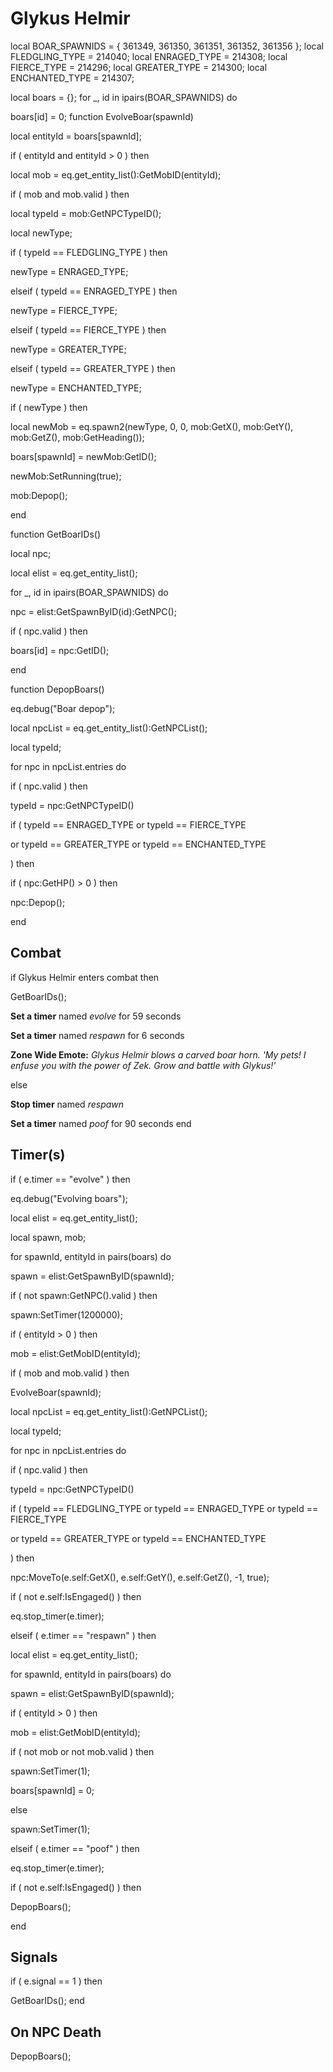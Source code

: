# Glykus Helmir
local BOAR_SPAWNIDS = { 361349, 361350, 361351, 361352, 361356 };
local FLEDGLING_TYPE = 214040; 
local ENRAGED_TYPE = 214308; 
local FIERCE_TYPE = 214296; 
local GREATER_TYPE = 214300; 
local ENCHANTED_TYPE = 214307; 

local boars = {};
for _, id in ipairs(BOAR_SPAWNIDS) do

boars[id] = 0;
function EvolveBoar(spawnId)


local entityId = boars[spawnId];



if ( entityId and entityId > 0 ) then




local mob = eq.get_entity_list():GetMobID(entityId);





if ( mob and mob.valid ) then






local typeId = mob:GetNPCTypeID();



local newType;







if ( typeId == FLEDGLING_TYPE ) then




newType = ENRAGED_TYPE;



elseif ( typeId == ENRAGED_TYPE ) then




newType = FIERCE_TYPE;



elseif ( typeId == FIERCE_TYPE ) then




newType = GREATER_TYPE;



elseif ( typeId == GREATER_TYPE ) then




newType = ENCHANTED_TYPE;









if ( newType ) then




local newMob = eq.spawn2(newType, 0, 0, mob:GetX(), mob:GetY(), mob:GetZ(), mob:GetHeading());




boars[spawnId] = newMob:GetID();




newMob:SetRunning(true);




mob:Depop();



end

function GetBoarIDs()

local npc;

local elist = eq.get_entity_list();



for _, id in ipairs(BOAR_SPAWNIDS) do




npc = elist:GetSpawnByID(id):GetNPC();


if ( npc.valid ) then



boars[id] = npc:GetID(); 

end

function DepopBoars()

eq.debug("Boar depop");



local npcList = eq.get_entity_list():GetNPCList();

local typeId;



for npc in npcList.entries do




if ( npc.valid ) then



typeId = npc:GetNPCTypeID()



if ( typeId == ENRAGED_TYPE or typeId == FIERCE_TYPE




or typeId == GREATER_TYPE or typeId == ENCHANTED_TYPE



) then




if ( npc:GetHP() > 0 ) then 





npc:Depop();






end

## Combat

if  Glykus Helmir enters combat  then



GetBoarIDs();


**Set a timer** named *evolve* for 59 seconds


**Set a timer** named *respawn* for 6 seconds


**Zone Wide Emote:** <span class="text-warning">*Glykus Helmir blows a carved boar horn. 'My pets! I enfuse you with the power of Zek.  Grow and battle with Glykus!'*</span>

else


**Stop timer** named *respawn*


**Set a timer** named *poof* for 90 seconds
end

## Timer(s)


if ( e.timer == "evolve" ) then



eq.debug("Evolving boars");





local elist = eq.get_entity_list();


local spawn, mob;



for spawnId, entityId in pairs(boars) do






spawn = elist:GetSpawnByID(spawnId);











if ( not spawn:GetNPC().valid ) then




spawn:SetTimer(1200000);













if ( entityId > 0 ) then




mob = elist:GetMobID(entityId);









if ( mob and mob.valid ) then





EvolveBoar(spawnId);









local npcList = eq.get_entity_list():GetNPCList();


local typeId;





for npc in npcList.entries do






if ( npc.valid ) then




typeId = npc:GetNPCTypeID()




if ( typeId == FLEDGLING_TYPE or typeId == ENRAGED_TYPE or typeId == FIERCE_TYPE





or typeId == GREATER_TYPE or typeId == ENCHANTED_TYPE




) then





npc:MoveTo(e.self:GetX(), e.self:GetY(), e.self:GetZ(), -1, true);











if ( not e.self:IsEngaged() ) then



eq.stop_timer(e.timer);





elseif ( e.timer == "respawn" ) then







local elist = eq.get_entity_list();





for spawnId, entityId in pairs(boars) do






spawn = elist:GetSpawnByID(spawnId);







if ( entityId > 0 ) then




mob = elist:GetMobID(entityId);









if ( not mob or not mob.valid ) then





spawn:SetTimer(1);





boars[spawnId] = 0;






else




spawn:SetTimer(1);







elseif ( e.timer == "poof" ) then


eq.stop_timer(e.timer);





if ( not e.self:IsEngaged() ) then



DepopBoars();

end

## Signals

if ( e.signal == 1 ) then


GetBoarIDs(); 
end

## On NPC Death

DepopBoars();
